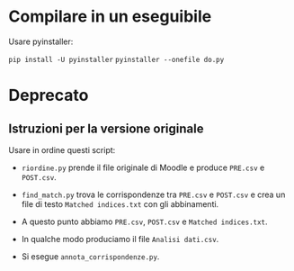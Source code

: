 # Compilare in un eseguibile

Usare pyinstaller:

`pip install -U pyinstaller`
`pyinstaller --onefile do.py`

# Deprecato

## Istruzioni per la versione originale

Usare in ordine questi script:

* `riordine.py` prende il file originale di Moodle e produce `PRE.csv` e `POST.csv`.
* `find_match.py` trova le corrispondenze tra `PRE.csv` e `POST.csv` e crea un file di testo `Matched indices.txt` con gli abbinamenti.
* A questo punto abbiamo `PRE.csv`, `POST.csv` e `Matched indices.txt`.

* In qualche modo produciamo il file `Analisi dati.csv`.

* Si esegue `annota_corrispondenze.py`.

